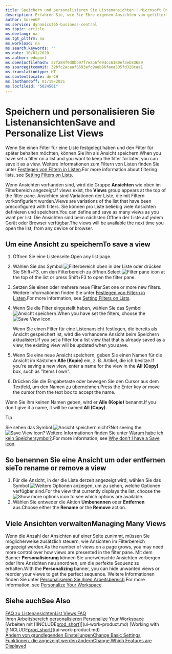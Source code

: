 ```yaml
---
title: Speichern und personalisieren Sie Listenansichten | Microsoft Docs
description: Erfahren Sie, wie Sie Ihre eigenen Ansichten von gefilterten Listen erstellen.
author: SorenGP
ms.service: dynamics365-business-central
ms.topic: article
ms.devlang: na
ms.tgt_pltfrm: na
ms.workload: na
ms.search.keywords: ''
ms.date: 10/01/2020
ms.author: edupont
ms.openlocfilehash: 37fa84f9d0bb97f7e2b6fe94cc6180ef3eb83689
ms.sourcegitcommit: 32bfc2acaaf3693afc9aeb86feea505fd328caa1
ms.translationtype: HT
ms.contentlocale: de-CH
ms.lasthandoff: 01/19/2021
ms.locfileid: "5024501"
---
```

# <a name="save-and-personalize-list-views"></a><span data-ttu-id="14cbd-103">Speichern und personalisieren Sie Listenansichten</span><span class="sxs-lookup"><span data-stu-id="14cbd-103">Save and Personalize List Views</span></span>
<span data-ttu-id="14cbd-104">Wenn Sie einen Filter für eine Liste festgelegt haben und den Filter für später behalten möchten, können Sie ihn als Ansicht speichern.</span><span class="sxs-lookup"><span data-stu-id="14cbd-104">When you have set a filter on a list and you want to keep the filter for later, you can save it as a view.</span></span> <span data-ttu-id="14cbd-105">Weitere Informationen zum Filtern von Listen finden Sie unter [Festlegen von Filtern in Listen](ui-enter-criteria-filters.md#setting-filters-on-lists).</span><span class="sxs-lookup"><span data-stu-id="14cbd-105">For more information about filtering lists, see [Setting Filters on Lists](ui-enter-criteria-filters.md#setting-filters-on-lists).</span></span>

<span data-ttu-id="14cbd-106">Wenn Ansichten vorhanden sind, wird die Gruppe **Ansichten** wie oben im Filterbereich angezeigt.</span><span class="sxs-lookup"><span data-stu-id="14cbd-106">If views exist, the **Views** group appears at the top of the filter pane.</span></span> <span data-ttu-id="14cbd-107">Ansichten sind Variationen der Liste, die mit Filtern vorkonfiguriert wurden.</span><span class="sxs-lookup"><span data-stu-id="14cbd-107">Views are variations of the list that have been preconfigured with filters.</span></span> <span data-ttu-id="14cbd-108">Sie können pro Liste beliebig viele Ansichten definieren und speichern.</span><span class="sxs-lookup"><span data-stu-id="14cbd-108">You can define and save as many views as you want per list.</span></span> <span data-ttu-id="14cbd-109">Die Ansichten sind beim nächsten Öffnen der Liste auf jedem Gerät oder Browser verfügbar.</span><span class="sxs-lookup"><span data-stu-id="14cbd-109">The views will be available the next time you open the list, from any device or browser.</span></span>

## <a name="to-save-a-view"></a><span data-ttu-id="14cbd-110">Um eine Ansicht zu speichern</span><span class="sxs-lookup"><span data-stu-id="14cbd-110">To save a view</span></span>
1. <span data-ttu-id="14cbd-111">Öffnen Sie eine Listenseite.</span><span class="sxs-lookup"><span data-stu-id="14cbd-111">Open any list page.</span></span>
2. <span data-ttu-id="14cbd-112">Wählen Sie das Symbol ![Filterbereich](media/open-filter-pane-icon.png "Filterbereichssymbol") oben in der Liste oder drücken Sie Shift+F3, um den Filterbereich zu öffnen.</span><span class="sxs-lookup"><span data-stu-id="14cbd-112">Select ![Filter pane icon](media/open-filter-pane-icon.png "Filter pane icon") at the top of the list or press Shift+F3 to open the filter pane.</span></span>
3. <span data-ttu-id="14cbd-113">Setzen Sie einen oder mehrere neue Filter.</span><span class="sxs-lookup"><span data-stu-id="14cbd-113">Set one or more new filters.</span></span> <span data-ttu-id="14cbd-114">Weitere Informationen finden Sie unter [Festlegen von Filtern in Listen](ui-enter-criteria-filters.md#setting-filters-on-lists).</span><span class="sxs-lookup"><span data-stu-id="14cbd-114">For more information, see [Setting Filters on Lists](ui-enter-criteria-filters.md#setting-filters-on-lists).</span></span>
4. <span data-ttu-id="14cbd-115">Wenn Sie die Filter eingestellt haben, wählen Sie das Symbol ![Ansicht speichern](media/save_view_icon.png "Ansicht speichern").</span><span class="sxs-lookup"><span data-stu-id="14cbd-115">When you have set the filters, choose the ![Save View](media/save_view_icon.png "Save View") icon.</span></span>

    <span data-ttu-id="14cbd-116">Wenn Sie einen Filter für eine Listenansicht festlegen, die bereits als Ansicht gespeichert ist, wird die vorhandene Ansicht beim Speichern aktualisiert.</span><span class="sxs-lookup"><span data-stu-id="14cbd-116">If you set a filter for a list view that that is already saved as a view, the existing view will be updated when you save.</span></span>
5. <span data-ttu-id="14cbd-117">Wenn Sie eine neue Ansicht speichern, geben Sie einen Namen für die Ansicht im Kästchen **Alle (Kopie)** ein, z. B. Artikel, die ich besitze.</span><span class="sxs-lookup"><span data-stu-id="14cbd-117">If you're saving a new view, enter a name for the view in the **All (Copy)** box, such as "Items I own".</span></span>
6. <span data-ttu-id="14cbd-118">Drücken Sie die Eingabetaste oder bewegen Sie den Cursor aus dem Textfeld, um den Namen zu übernehmen.</span><span class="sxs-lookup"><span data-stu-id="14cbd-118">Press the Enter key or move the cursor from the text box to accept the name.</span></span>

<span data-ttu-id="14cbd-119">Wenn Sie ihm keinen Namen geben, wird er **Alle (Kopie)** benannt.</span><span class="sxs-lookup"><span data-stu-id="14cbd-119">If you don't give it a name, it will be named **All (Copy)**.</span></span>

> [!TIP]
> <span data-ttu-id="14cbd-120">Sie sehen das Symbol ![Ansicht speichern](media/save_view_icon.png "Ansicht speichern") nicht?</span><span class="sxs-lookup"><span data-stu-id="14cbd-120">Not seeing the ![Save View](media/save_view_icon.png "Save View") icon?</span></span> <span data-ttu-id="14cbd-121">Weitere Informationen finden Sie unter [Warum habe ich kein Speichersymbol?](ui-views-faq.md#save).</span><span class="sxs-lookup"><span data-stu-id="14cbd-121">For more information, see [Why don't I have a Save icon](ui-views-faq.md#save).</span></span>

## <a name="to-rename-or-remove-a-view"></a><span data-ttu-id="14cbd-122">So benennen Sie eine Ansicht um oder entfernen sie</span><span class="sxs-lookup"><span data-stu-id="14cbd-122">To rename or remove a view</span></span>
1. <span data-ttu-id="14cbd-123">Für die Ansicht, in der die Liste derzeit angezeigt wird, wählen Sie das Symbol ![Weitere Optionen anzeigen](media/show-more-options-icon.png "Weitere Optionen anzeigen"), um zu sehen, welche Optionen verfügbar sind.</span><span class="sxs-lookup"><span data-stu-id="14cbd-123">For the view that currently displays the list, choose the ![Show more options](media/show-more-options-icon.png "Show more options") icon to see which options are available.</span></span>
2. <span data-ttu-id="14cbd-124">Wählen Sie entweder die Aktion **Umbenennen** oder **Entfernen** aus.</span><span class="sxs-lookup"><span data-stu-id="14cbd-124">Choose either the **Rename** or the **Remove** action.</span></span>

## <a name="managing-many-views"></a><span data-ttu-id="14cbd-125">Viele Ansichten verwalten</span><span class="sxs-lookup"><span data-stu-id="14cbd-125">Managing Many Views</span></span>
<span data-ttu-id="14cbd-126">Wenn die Anzahl der Ansichten auf einer Seite zunimmt, müssen Sie möglicherweise zusätzlich steuern, wie Ansichten im Filterbereich angezeigt werden.</span><span class="sxs-lookup"><span data-stu-id="14cbd-126">As the number of views on a page grows, you may need more control over how views are presented in the filter pane.</span></span> <span data-ttu-id="14cbd-127">Mit dem Banner **Personalisierung** können Sie unerwünschte Ansichten verbergen oder Ihre Ansichten neu anordnen, um die perfekte Sequenz zu erhalten.</span><span class="sxs-lookup"><span data-stu-id="14cbd-127">With the **Personalizing** banner, you can hide unwanted views or reorder your views to get the perfect sequence.</span></span> <span data-ttu-id="14cbd-128">Weitere Informationen finden Sie unter [Personalisieren Sie Ihren Arbeitsbereich](ui-personalization-user.md).</span><span class="sxs-lookup"><span data-stu-id="14cbd-128">For more information, see [Personalize Your Workspace](ui-personalization-user.md).</span></span>

## <a name="see-also"></a><span data-ttu-id="14cbd-129">Siehe auch</span><span class="sxs-lookup"><span data-stu-id="14cbd-129">See Also</span></span>
[<span data-ttu-id="14cbd-130">FAQ zu Listenansichten</span><span class="sxs-lookup"><span data-stu-id="14cbd-130">List Views FAQ</span></span>](ui-views-faq.md)  
<span data-ttu-id="14cbd-131">[Ihren Arbeitsbereich personalisieren](ui-personalization-user.md)  </span><span class="sxs-lookup"><span data-stu-id="14cbd-131">[Personalize Your Workspace](ui-personalization-user.md)  </span></span>  
<span data-ttu-id="14cbd-132">[Arbeiten mit [!INCLUDE[prod_short](includes/prod_short.md)]](ui-work-product.md)  </span><span class="sxs-lookup"><span data-stu-id="14cbd-132">[Working with [!INCLUDE[prod_short](includes/prod_short.md)]](ui-work-product.md)  </span></span>  
[<span data-ttu-id="14cbd-133">Ändern von grundlegenden Einstellungen</span><span class="sxs-lookup"><span data-stu-id="14cbd-133">Change Basic Settings</span></span>](ui-change-basic-settings.md)  
[<span data-ttu-id="14cbd-134">Funktionen, die angezeigt werden ändern</span><span class="sxs-lookup"><span data-stu-id="14cbd-134">Change Which Features are Displayed</span></span>](ui-experiences.md)  
